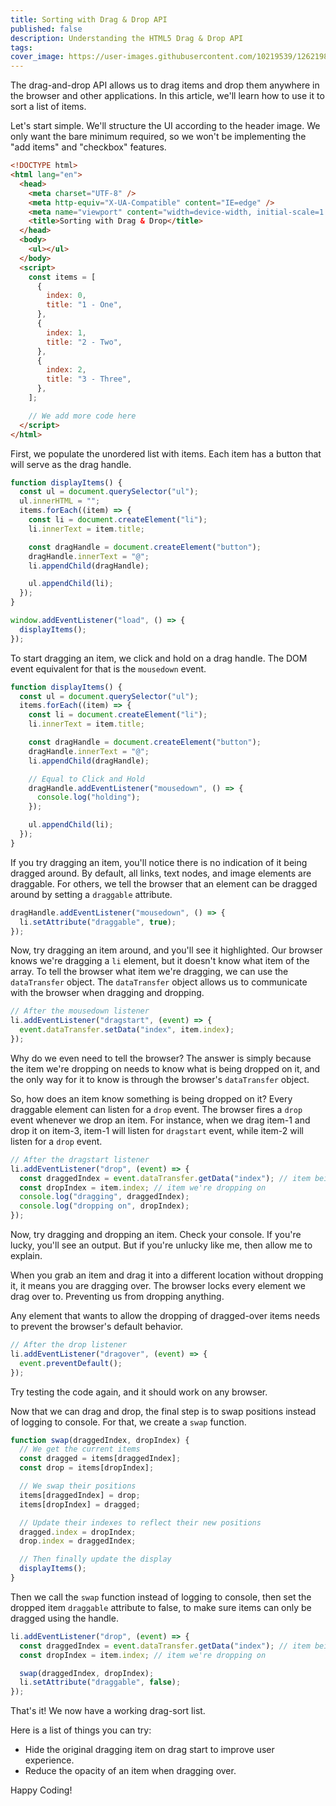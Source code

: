 ```yaml
---
title: Sorting with Drag & Drop API
published: false
description: Understanding the HTML5 Drag & Drop API
tags:
cover_image: https://user-images.githubusercontent.com/10219539/126219879-543edda3-088b-4314-bf6a-0783b86d44cb.png
---
```


The drag-and-drop API allows us to drag items and drop them anywhere in the browser and other applications. In this article, we'll learn how to use it to sort a list of items.

Let's start simple. We'll structure the UI according to the header image. We only want the bare minimum required, so we won't be implementing the "add items" and "checkbox" features.

```html
<!DOCTYPE html>
<html lang="en">
  <head>
    <meta charset="UTF-8" />
    <meta http-equiv="X-UA-Compatible" content="IE=edge" />
    <meta name="viewport" content="width=device-width, initial-scale=1.0" />
    <title>Sorting with Drag & Drop</title>
  </head>
  <body>
    <ul></ul>
  </body>
  <script>
    const items = [
      {
        index: 0,
        title: "1 - One",
      },
      {
        index: 1,
        title: "2 - Two",
      },
      {
        index: 2,
        title: "3 - Three",
      },
    ];

    // We add more code here
  </script>
</html>
```

First, we populate the unordered list with items. Each item has a button that will serve as the drag handle.

```js
function displayItems() {
  const ul = document.querySelector("ul");
  ul.innerHTML = "";
  items.forEach((item) => {
    const li = document.createElement("li");
    li.innerText = item.title;

    const dragHandle = document.createElement("button");
    dragHandle.innerText = "@";
    li.appendChild(dragHandle);

    ul.appendChild(li);
  });
}

window.addEventListener("load", () => {
  displayItems();
});
```

To start dragging an item, we click and hold on a drag handle. The DOM event equivalent for that is the `mousedown` event.

```js
function displayItems() {
  const ul = document.querySelector("ul");
  items.forEach((item) => {
    const li = document.createElement("li");
    li.innerText = item.title;

    const dragHandle = document.createElement("button");
    dragHandle.innerText = "@";
    li.appendChild(dragHandle);

    // Equal to Click and Hold
    dragHandle.addEventListener("mousedown", () => {
      console.log("holding");
    });

    ul.appendChild(li);
  });
}
```

If you try dragging an item, you'll notice there is no indication of it being dragged around. By default, all links, text nodes, and image elements are draggable. For others, we tell the browser that an element can be dragged around by setting a `draggable` attribute.

```js
dragHandle.addEventListener("mousedown", () => {
  li.setAttribute("draggable", true);
});
```

Now, try dragging an item around, and you'll see it highlighted. Our browser knows we're dragging a `li` element, but it doesn't know what item of the array. To tell the browser what item we're dragging, we can use the `dataTransfer` object. The `dataTransfer` object allows us to communicate with the browser when dragging and dropping.

```js
// After the mousedown listener
li.addEventListener("dragstart", (event) => {
  event.dataTransfer.setData("index", item.index);
});
```

Why do we even need to tell the browser? The answer is simply because the item we're dropping on needs to know what is being dropped on it, and the only way for it to know is through the browser's `dataTransfer` object.

So, how does an item know something is being dropped on it? Every draggable element can listen for a `drop` event. The browser fires a `drop` event whenever we drop an item. For instance, when we drag item-1 and drop it on item-3, item-1 will listen for `dragstart` event, while item-2 will listen for a `drop` event.

```js
// After the dragstart listener
li.addEventListener("drop", (event) => {
  const draggedIndex = event.dataTransfer.getData("index"); // item being dragged
  const dropIndex = item.index; // item we're dropping on
  console.log("dragging", draggedIndex);
  console.log("dropping on", dropIndex);
});
```

Now, try dragging and dropping an item. Check your console. If you're lucky, you'll see an output. But if you're unlucky like me, then allow me to explain.

When you grab an item and drag it into a different location without dropping it, it means you are dragging over. The browser locks every element we drag over to. Preventing us from dropping anything.

Any element that wants to allow the dropping of dragged-over items needs to prevent the browser's default behavior.

```js
// After the drop listener
li.addEventListener("dragover", (event) => {
  event.preventDefault();
});
```

Try testing the code again, and it should work on any browser.

Now that we can drag and drop, the final step is to swap positions instead of logging to console. For that, we create a `swap` function.

```js
function swap(draggedIndex, dropIndex) {
  // We get the current items
  const dragged = items[draggedIndex];
  const drop = items[dropIndex];

  // We swap their positions
  items[draggedIndex] = drop;
  items[dropIndex] = dragged;

  // Update their indexes to reflect their new positions
  dragged.index = dropIndex;
  drop.index = draggedIndex;

  // Then finally update the display
  displayItems();
}
```

Then we call the `swap` function instead of logging to console, then set the dropped item `draggable` attribute to false, to make sure items can only be dragged using the handle.

```js
li.addEventListener("drop", (event) => {
  const draggedIndex = event.dataTransfer.getData("index"); // item being dragged
  const dropIndex = item.index; // item we're dropping on

  swap(draggedIndex, dropIndex);
  li.setAttribute("draggable", false);
});
```

That's it! We now have a working drag-sort list.

Here is a list of things you can try:

- Hide the original dragging item on drag start to improve user experience.
- Reduce the opacity of an item when dragging over.

Happy Coding!
